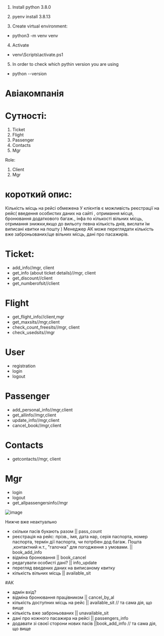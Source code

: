 1. Install python 3.8.0

2. pyenv install 3.8.13
3. Create virtual environment:
 - python3 -m venv venv
4. Activate 
  - venv\Scripts\activate.ps1
5. In order to check which pythin version you are using
  - python --version




# Авіакомпанія

# Сутності:

1. Ticket
2. Flight
3. Passenger
3. Contacts
4. Mgr

Role:
1. Client
2. Mgr
# короткий опис:

Кількість місць на рейсі обмежена
У клієнтів є можливість реєстрації на рейс( введення особистих даних на сайті , отримання місця, бронювання додаткового багаж., інфа по кількості вільних місць, отримання знижки,якщо до вильоту певна кількість днів, вислати їм виписані квитки на пошту )
Менеджер АК може переглядати кількість вже заброньованих/ще вільних місць, дані про пасажирів.

# Ticket:
- add_info//mgr, client
- get_info (about ticket details)//mgr, client
- get_discount//client
- get_numberofsit//client

# Flight

- get_flight_info//client,mgr
- get_maxsits//mgr,client
- check_count_freesits//mgr, client
- check_usedsits//mgr

# User
- registration
- login
- logout

# Passenger

- add_personal_info//mgr,client
- get_allinfo//mgr,client
- update_info//mgr,client
- cancel_book//mgr,client

# Contacts

- getcontacts//mgr, client

# Mgr
- login
- logout
- get_allpassengersinfo//mgr

![image](https://user-images.githubusercontent.com/113307928/193950619-b9c5050b-997b-4367-8810-3691e0eab379.png)




Нижче вже неактуально
- скільки пасів букають разом || pass_count
- реєстрація на рейс: прізв., імя, дата нар, серія паспорта, номер паспорта, термін дії паспорта, чи потрбіен дод багаж.   Пошта ,контактний н.т., "галочка" для погодження з умовами. || book_add_info
- відміна бронювання || book_cancel
- редагувати особисті дані? || info_update
- перегляд введених даних на виписаному квитку 
- кількість вільних місць || available_sit

#АК

- адмін вхід? 
- відміна бронювання працівником || cancel_by_al
- кількість доступних місць на рейс || available_sit  // та сама дія, що вище
- кількість вже заброньованих || unavailable_sit
- дані про кожного пасажира на рейсі || passengers_info
- додавати зі своєї сторони нових пасів ||book_add_info // та сама дія, що вище
